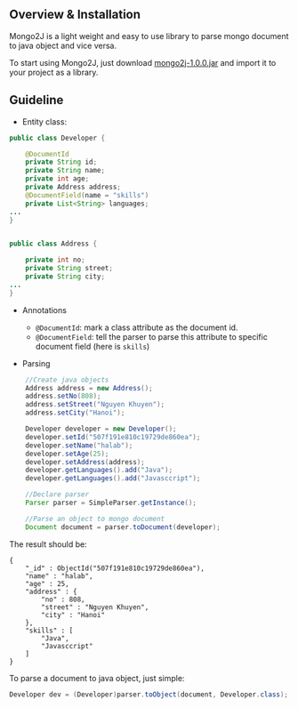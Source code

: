 ## Overview & Installation
Mongo2J is a light weight and easy to use library to parse mongo document to java object and vice versa.

To start using Mongo2J, just download 
[mongo2j-1.0.0.jar](https://github.com/halab4dev/mongo2j/releases/download/v1.0.0/mongo2j-1.0.0.jar)
and import it to your project as a library.

## Guideline

* Entity class:
``` java
public class Developer {

    @DocumentId
    private String id;
    private String name;
    private int age;
    private Address address;
    @DocumentField(name = "skills")
    private List<String> languages;
...
}


public class Address {

    private int no;
    private String street;
    private String city;
...
}
```
* Annotations
  * `@DocumentId`: mark a class attribute as the document id.
  * `@DocumentField`: tell the parser to parse this attribute to specific document field (here is `skills`)
  
* Parsing
```java
    //Create java objects
    Address address = new Address();
    address.setNo(808);
    address.setStreet("Nguyen Khuyen");
    address.setCity("Hanoi");

    Developer developer = new Developer();
    developer.setId("507f191e810c19729de860ea");
    developer.setName("halab");
    developer.setAge(25);
    developer.setAddress(address);
    developer.getLanguages().add("Java");
    developer.getLanguages().add("Javasccript");

    //Declare parser
    Parser parser = SimpleParser.getInstance();

    //Parse an object to mongo document
    Document document = parser.toDocument(developer);
```
The result should be:
```
{
    "_id" : ObjectId("507f191e810c19729de860ea"),
    "name" : "halab",
    "age" : 25,
    "address" : {
        "no" : 808,
        "street" : "Nguyen Khuyen",
        "city" : "Hanoi"
    },
    "skills" : [ 
        "Java", 
        "Javasccript"
    ]
}
```
To parse a document to java object, just simple:
```java
Developer dev = (Developer)parser.toObject(document, Developer.class);
```
